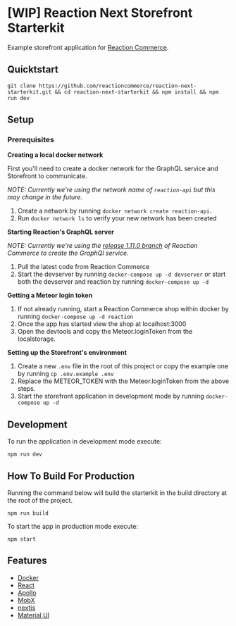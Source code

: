 # [WIP] Reaction Next Storefront Starterkit

Example storefront application for [Reaction Commerce](https://reactioncommerce.com/).

## Quicktstart
`
git clone https://github.com/reactioncommerce/reaction-next-starterkit.git && cd reaction-next-starterkit && npm install && npm run dev
`

## Setup
### Prerequisites

**Creating a local docker network**

First you'll need to create a docker network for the GraphQL service and Storefront to communicate.

*NOTE: Currently we're using the network name of `reaction-api` but this may change in the future.*

 1. Create a network by running `docker network create reaction-api`.
 2. Run `docker network ls` to verify your new network has been created

**Starting Reaction's GraphQL server**

*NOTE: Currently we're using the [release 1.11.0 branch](https://github.com/reactioncommerce/reaction/pull/4151) of Reaction Commerce to create the GraphQl service.*

 1. Pull the latest code from Reaction Commerce
 2. Start the devserver by running `docker-compose up -d devserver` or start both the devserver and reaction by running `docker-compose up -d`

**Getting a Meteor login token**
 1. If not already running, start a Reaction Commerce shop within docker by running `docker-compose up -d reaction`
 2. Once the app has started view the shop at localhost:3000
 3. Open the devtools and copy the Meteor.loginToken from the localstorage.

**Setting up the Storefront's environment**
 1. Create a new `.env` file in the root of this project or copy the example one by running `cp .env.example .env`
 2. Replace the METEOR_TOKEN with the Meteor.loginToken from the above steps.
 3. Start the storefront application in development mode by running `docker-compose up -d`
 
## Development
To run the application in development mode execute:
```
npm run dev
```
## How To Build For Production
Running the command below will build the starterkit in the build directory at the root of the project.
```
npm run build
``` 
To start the app in production mode execute:
```
npm start
```

## Features
 - [Docker](https://docs.docker.com)
 - [React](https://reactjs.org/)
 - [Apollo](https://www.apollographql.com/docs/react/)
 - [MobX](https://mobx.js.org/getting-started.html)
 - [nextjs](https://github.com/zeit/next.js/)
 - [Material UI](https://material-ui-next.com/)

